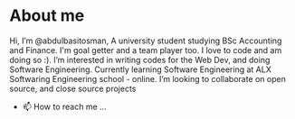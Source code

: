 # About me
Hi, I’m @abdulbasitosman,
A university student studying BSc Accounting and Finance. I'm goal getter and a team player too. I love to code and am doing so :).
I’m interested in writing codes for the Web Dev, and doing Software Engineering.
Currently learning Software Engineering at ALX Softwaring Engineering school - online.
I’m looking to collaborate on open source, and close source projects
- 📫 How to reach me ...

<!---
abdulbasitosman/abdulbasitosman is a ✨ special ✨ repository because its `README.md` (this file) appears on your GitHub profile.
You can click the Preview link to take a look at your changes.
--->
